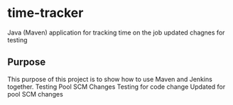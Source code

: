 # time-tracker
Java (Maven) application for tracking time on the job
updated chagnes for testing

## Purpose

This purpose of this project is to show how to use Maven and Jenkins together.
Testing Pool SCM Changes
Testing for code change
Updated for pool SCM changes
